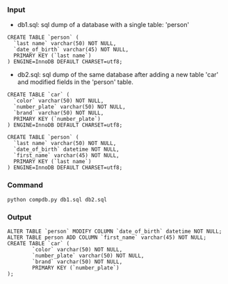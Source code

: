 ### Input ###

  * db1.sql: sql dump of a database with a single table: 'person'

```
CREATE TABLE `person` (
  `last name` varchar(50) NOT NULL,
  `date_of_birth` varchar(45) NOT NULL,
  PRIMARY KEY (`last name`)
) ENGINE=InnoDB DEFAULT CHARSET=utf8;
```

  * db2.sql: sql dump of the same database after adding a new table 'car' and modified fields in the 'person' table.

```
CREATE TABLE `car` (
  `color` varchar(50) NOT NULL,
  `number_plate` varchar(50) NOT NULL,
  `brand` varchar(50) NOT NULL,
  PRIMARY KEY (`number_plate`)
) ENGINE=InnoDB DEFAULT CHARSET=utf8;

CREATE TABLE `person` (
  `last name` varchar(50) NOT NULL,
  `date_of_birth` datetime NOT NULL,
  `first_name` varchar(45) NOT NULL,
  PRIMARY KEY (`last name`)
) ENGINE=InnoDB DEFAULT CHARSET=utf8;
```

### Command ###

```
python compdb.py db1.sql db2.sql
```

### Output ###

```
ALTER TABLE `person` MODIFY COLUMN `date_of_birth` datetime NOT NULL;
ALTER TABLE person ADD COLUMN `first_name` varchar(45) NOT NULL;
CREATE TABLE `car` (
        `color` varchar(50) NOT NULL,
        `number_plate` varchar(50) NOT NULL,
        `brand` varchar(50) NOT NULL,
        PRIMARY KEY (`number_plate`)
);
```